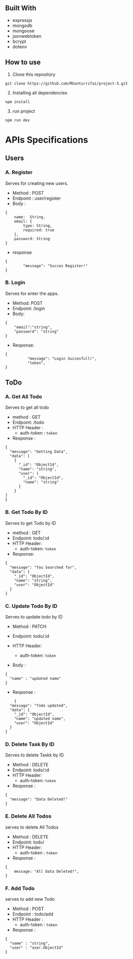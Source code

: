 ## Built With

- expressjs
- mongodb
- mongoose
- jsonwebtoken
- bcrypt
- dotenv

## How to use

1. Clone this repository

```
git clone https://github.com/MGunturrifai/project-5.git
```

2. Installing all dependencies

```
npm install
```

3. run project

```
npm run dev
```

# APIs Specifications

## Users

### A. Register

Serves for creating new users.

- Method : POST
- Endpoint : user/register
- Body :

```
{
    name:  String,
    email: {
        type: String,
        required: true
    },
    password: String
}
```

- response

```
{
        "message": "Succes Register!"
}
```

### B. Login

Serves for enter the apps.

- Method: POST
- Endpoint: /login
- Body:

```
{
    "email":"string",
    "password": "string"
}
```

- Response:

```
{
          "message": "Login Succesfull!",
          "token",
}
```

## ToDo

### A. Get All Todo

Serves to get all todo

- method : GET
- Endpoint: /todo
- HTTP Header :
  - auth-token : `token`
- Response :

```
{
  "message": "Getting Data",
  "data": [
    {
      "_id": "ObjectId",
      "name": "string",
      "user": {
        "_id": "ObjectId",
        "name": "string"
      }
    }
]
}
```

### B. Get Todo By ID

Serves to get Todo by ID

- method : GET
- Endpoint: todo/:id
- HTTP Header:
  - auth-token: `token`
- Response:

```
{
  "message": "You Searched for",
  "data": {
    "_id": "ObjectId",
    "name": "string",
    "user": "ObjectId"
  }
}
```

### C. Update Todo By ID

Serves to update todo by ID

- Method : PATCH
- Endpoint: todo/:id
- HTTP Header:
  - auth-token: `token`

- Body : 
```
{
  "name" : "updated name"
}

```  
- Response :

```
    {
  "message": "Todo updated",
  "data": {
    "_id": "ObjectId",
    "name": "updated name",
    "user": "ObjectId"
  }
}
```

### D. Delete Task By ID

Serves to delete Taskk by ID

- Method : DELETE
- Endpoint: todo/:id
- HTTP Header:
  - auth-token: `token`
- Response :

```
{
  "message": "Data Deleted!"
}
```

### E. Delete All Todos

serves to delete All Todos

- Method : DELETE
- Endpoint: todo/
- HTTP Header:
  - auth-token : `token`
- Response :

```
{
    message: "All Data Deleted!",
}
```

### F. Add Todo

serves to add new Todo

- Method : POST
- Endpoint : todo/add
- HTTP Header : 
  - auth-token : `token`
- Response : 

```
{
  "name" : "string",
  "user" : "user.ObjectId"
}
```